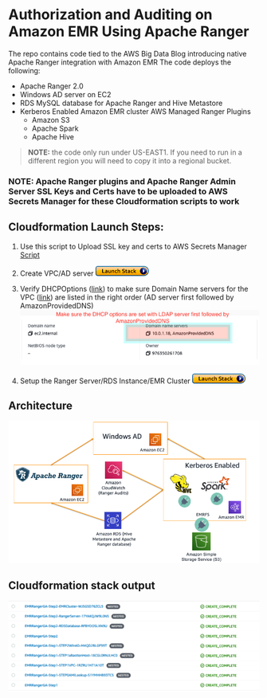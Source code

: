 # Authorization and Auditing on Amazon EMR Using Apache Ranger 

The repo contains code tied to the AWS Big Data Blog introducing native Apache Ranger integration with Amazon EMR
The code deploys the following:

- Apache Ranger 2.0
- Windows AD server on EC2
- RDS MySQL database for Apache Ranger and Hive Metastore
- Kerberos Enabled Amazon EMR cluster AWS Managed Ranger Plugins
     * Amazon S3
     * Apache Spark
     * Apache Hive

> **NOTE:** the code only run under US-EAST1. If you need to run in a different region you will need to copy it into a regional bucket. 
>

### NOTE: Apache Ranger plugins and Apache Ranger Admin Server SSL Keys and Certs have to be uploaded to AWS Secrets Manager for these Cloudformation scripts to work

## Cloudformation Launch Steps:

 1. Use this script to Upload SSL key and certs to AWS Secrets Manager [Script](../aws_emr_blog_v3/scripts/emr-tls/create-tls-certs.sh) 
 
 2. Create VPC/AD server [![Foo](../images/launch_stack.png)](https://console.aws.amazon.com/cloudformation/home?region=us-east-1#/stacks/new?stackName=EMRSecurityWithRangerBlogV3-Step1&templateURL=https://s3.amazonaws.com/aws-bigdata-blog/artifacts/aws-blog-emr-ranger/3.0/cloudformation/step1_vpc-ec2-ad.template)
 
 3. Verify DHCPOptions ([link](https://docs.aws.amazon.com/vpc/latest/userguide/VPC_DHCP_Options.html)) to make sure Domain Name servers for the VPC ([link](https://console.aws.amazon.com/vpc/home?region=us-east-1#vpcs:)) are listed in the right order (AD server first followed by AmazonProvidedDNS) ![Foo](../images/dhcp-options.png)
 
 4. Setup the Ranger Server/RDS Instance/EMR Cluster [![Foo](../images/launch_stack.png)](https://console.aws.amazon.com/cloudformation/home?region=us-east-1#/stacks/new?stackName=EMRSecurityWithRangerBlogV3-Step2&templateURL=https://s3.amazonaws.com/aws-bigdata-blog/artifacts/aws-blog-emr-ranger/3.0/cloudformation/step2_ranger-rds-emr.template) 

## Architecture

![](../images/emr-ranger-v3.png)

## Cloudformation stack output

![](../images/emr-ranger-v3-cfn.png)
